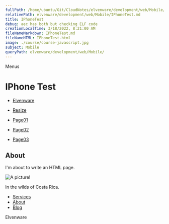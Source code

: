 ```yaml
---
fullPath: /home/ubuntu/Git/CloudNotes/elvenware/development/web/Mobile/IPhoneTest.md
relativePath: elvenware/development/web/Mobile/IPhoneTest.md
title: IPhoneTest
debug: aec has both but checking ELF code
creationLocalTime: 3/18/2022, 8:21:00 AM
fileNameMarkdown: IPhoneTest.md
fileNameHTML: IPhoneTest.html
image: ./course/course-javascript.jpg
subject: Mobile
queryPath: elvenware/development/web/Mobile/
---
```


<!-- toc -->
<!-- tocstop -->

Menus

IPhone Test
===========

-   [Elvenware](../index.html)
-   [Resize](#)

-   [Page01](Page01.html)
-   [Page02](Page02.html)
-   [Page03](Page03.html)

About
-----

I'm about to write an HTML page.

![A picture!](../../../Art/photos/CostaRica/images/temp01/IMG_0929s.png)

In the wilds of Costa Rica.

-   [Services](services.html)
-   [About](about.html)
-   [Blog](blog.html)

Elvenware
